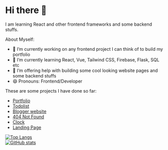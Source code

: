 # Hi there 👋

I am learning React and other frontend frameworks and some backend stuffs.

About Myself:
- 🔭 I’m currently working on any frontend project I can think of to build my portfolio
- 🌱 I’m currently learning React, Vue, Tailwind CSS, Firebase, Flask, SQL etc
- 🤔 I’m offering help with building some cool looking website pages and some backend stuffs
- 😄 Pronouns: Frontend/Developer


These are some projects I have done so far:
- [Portfolio](https://ecmcode.github.io/portfolio/)
- [Todolist](https://ecmcode.github.io/todolist/)
- [Blogger website](https://ecmcode.github.io/blogger/)
- [404 Not Found](https://ecmcode.github.io/404/)
- [Clock](https://ecmcode.github.io/clock/)
- [Landing Page](https://ecmcode.github.io/landing-page/)

[![Top Langs](https://github-readme-stats.vercel.app/api/top-langs/?username=ecmCode&layout=compact)](https://github.com/ecmCode/github-readme-stats)
<br />
[![GitHub stats](https://github-readme-stats.vercel.app/api?username=ecmCode)](https://github.com/ecmCode/github-readme-stats)


<!--
**ecmCode/ecmCode** is a ✨ _special_ ✨ repository because its `README.md` (this file) appears on your GitHub profile.

Here are some ideas to get you started:

- 🔭 I’m currently working on ...
- 🌱 I’m currently learning ...
- 👯 I’m looking to collaborate on ...
- 🤔 I’m looking for help with ...
- 💬 Ask me about ...
- 📫 How to reach me: ...
- 😄 Pronouns: ...
- ⚡ Fun fact: ...
-->
